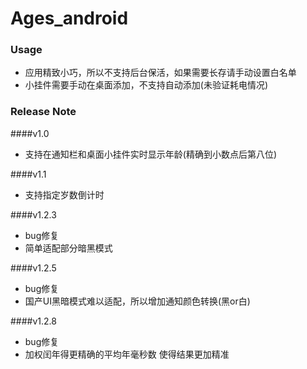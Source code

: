 # Ages_android  

### Usage
* 应用精致小巧，所以不支持后台保活，如果需要长存请手动设置白名单  
* 小挂件需要手动在桌面添加，不支持自动添加(未验证耗电情况)  

### Release Note
####v1.0
- 支持在通知栏和桌面小挂件实时显示年龄(精确到小数点后第八位)

####v1.1
- 支持指定岁数倒计时

####v1.2.3
- bug修复
- 简单适配部分暗黑模式

####v1.2.5
- bug修复
- 国产UI黑暗模式难以适配，所以增加通知颜色转换(黑or白)

####v1.2.8
- bug修复
- 加权闰年得更精确的平均年毫秒数 使得结果更加精准 
